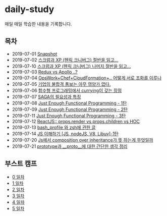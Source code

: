 # daily-study
매일 매일 학습한 내용을 기록합니다.

## 목차

- 2019-07-01 [Snapshot](https://github.com/sukjae/daily-study/blob/master/2019-07-01.md)
- 2019-07-02 [스크럼과 XP (헨릭 크니버그) 절반을 읽고...](https://github.com/sukjae/daily-study/blob/master/2019-07-02.md)
- 2019-07-10 [스크럼과 XP (헨릭 크니버그) 나머지 절반을 읽고...
](https://github.com/sukjae/daily-study/blob/master/2019-07-10.md)
- 2019-07-03 [Redux vs Apollo ..?](https://github.com/sukjae/daily-study/blob/master/2019-07-03.md)
- 2019-07-04 [OpsWork+Chef+CloudFormation+.. 어떻게 서로 조화를 이루나](https://github.com/sukjae/daily-study/blob/master/2019-07-04.md)
- 2019-07-05 [기업의 불합격 통보는 아무 영양가 없다.](https://github.com/sukjae/daily-study/blob/master/2019-07-05.md)
- 2019-07-06 [함수형 프로그래밍에서 currying이 갖는 장점](https://github.com/sukjae/daily-study/blob/master/2019-07-06.md)
- 2019-07-07 [SAGA의 필요성과 특징 ](https://github.com/sukjae/daily-study/blob/master/2019-07-07.md)
- 2019-07-08 [Just Enough Functional Programming - 1탄](https://github.com/sukjae/daily-study/blob/master/2019-07-08.md)
- 2019-07-09 [Just Enough Functional Programming - 2탄](https://github.com/sukjae/daily-study/blob/master/2019-07-09.md)
- 2019-07-11 [Just Enough Functional Programming - 3탄](https://github.com/sukjae/daily-study/blob/master/2019-07-11.md)
- 2019-07-12 [ReactJS:: props.render vs props.children vs HOC](https://github.com/sukjae/daily-study/blob/master/2019-07-12.md)
- 2019-07-13 [bash_profile 와 zsh에 관한 글](https://github.com/sukjae/daily-study/blob/master/2019-07-13.md)
- 2019-07-14 [JS 이해하기 [JS, nodeJS, V8, Libuv]-1탄](https://github.com/sukjae/daily-study/blob/master/2019-07-14.md)
- 2019-07-20 [Js에서 composition over inheritance가 뜻 하는게 무엇일까](https://github.com/sukjae/daily-study/blob/master/2019-07-20.md)
- 2019-07-21 [prototype과 __proto__에 대한 간단한 생각 정리](https://github.com/sukjae/daily-study/blob/master/2019-07-21.md)

## 부스트 캠프

- [0 일차](https://github.com/sukjae/daily-study/blob/master/boost-camp/README.md)
- [1 일차](https://github.com/sukjae/daily-study/blob/master/boost-camp/day-1.md)
- [2 일차](https://github.com/sukjae/daily-study/blob/master/boost-camp/day-2.md)
- [3 일차](https://github.com/sukjae/daily-study/blob/master/boost-camp/day-3.md)
- [4 일차](https://github.com/sukjae/daily-study/blob/master/boost-camp/day-4.md)
- [5 일차](https://github.com/sukjae/daily-study/blob/master/boost-camp/day-5.md)
